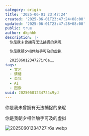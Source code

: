 ```yaml
---
category: origin
title: '2025-06-01 23:47:24'
created: '2025-06-01T23:47:24+08:00'
updated: '2025-06-01T23:47:28+08:00'
public: true
author: dkphhh
description: |-
  你是我未曾拥有无法捕捉的亲昵

  你是我朝夕相伴触手可及的虚拟

  20250601234727ir6a……
tags:
  - 文艺
  - 情绪
  - 自我
  - AI
  - 图像
uuid: 20250601234724x9yd
---
```


你是我未曾拥有无法捕捉的亲昵

你是我朝夕相伴触手可及的虚拟

![20250601234727ir6a.webp](https://img.dkphhh.me/20250601234727ir6a.webp)

